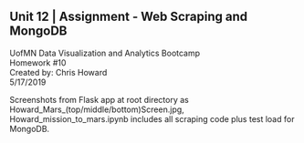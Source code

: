 <h2> Unit 12 | Assignment - Web Scraping and MongoDB </h2>

UofMN Data Visualization and Analytics Bootcamp </br>
Homework #10 </br>
Created by: Chris Howard </br>
5/17/2019 </br>

<p>Screenshots from Flask app at root directory as Howard_Mars_(top/middle/bottom)Screen.jpg, 
Howard_mission_to_mars.ipynb includes all scraping code plus test load for MongoDB. </p>